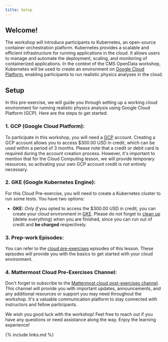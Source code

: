 ```yaml
---
title: Setup
---
```

## Welcome!
The workshop will introduce participants to Kubernetes, an open-source container orchestration platform. Kubernetes provides a scalable and efficient infrastructure for running applications in the cloud. It allows users to manage and automate the deployment, scaling, and monitoring of containerized applications. In the context of the CMS OpenData workshop, Kubernetes will be used to create an environment on [Google Cloud Platform](https://cloud.google.com), enabling participants to run realistic physics analyses in the cloud.

## Setup
In this pre-exercise, we will guide you through setting up a working cloud environment for running realistic physics analysis using Google Cloud Platform (GCP). Here are the steps to get started:

### 1. GCP (Google Cloud Platform):
To participate in this workshop, you will need a [GCP](https://cloud.google.com) account. Creating a GCP account allows you to access $300.00 USD in credit, which can be used within a period of 3 months. Please note that a credit or debit card is required during the account creation process. However, it's important to mention that for the Cloud Computing lesson, we will provide temporary resources, so activating your own GCP account credit is not entirely necessary. 

### 2. GKE (Google Kubernetes Engine):
For this Cloud Pre-exercise, you will need to create a Kubernetes cluster to run some tests. You have two options:
* **GKE:** _Only if_ you opted to access the $300.00 USD in credit, you can create your cloud environment in [GKE](https://www.google.com/url?sa=t&rct=j&q=&esrc=s&source=web&cd=&ved=2ahUKEwj_k8-twIf_AhUOmYQIHYroCxAQFnoECAwQAQ&url=https%3A%2F%2Fcloud.google.com%2Fkubernetes-engine&usg=AOvVaw0qQOKliejkrhEK8IRWdf5r). Please do not forget to [clean up](https://cms-opendata-workshop.github.io/workshop2023-post-lesson-cloud/08-clean/index.html) (delete everything) when you are finished, since you can run out of credit and **be charged** respectively. 


### 3. Prep-work Episodes:
You can refer to the [cloud pre-exercises](https://cms-opendata-workshop.github.io/workshop2023-post-lesson-cloud/) episodes of this lesson. These episodes will provide you with the basics to get started with your cloud environment. 

### 4. Mattermost Cloud Pre-Exercises Channel:
Don't forget to subscribe to the [Mattermost cloud post-exercises channel](https://mattermost.web.cern.ch/cmsodws2023/channels/cloud-post-exercise). This channel will provide you with important updates, announcements, and any additional resources or support you may need throughout the workshop. It's a valuable communication platform to stay connected with instructors and fellow participants.

We wish you good luck with the workshop! Feel free to reach out if you have any questions or need assistance along the way. Enjoy the learning experience!

{% include links.md %}
